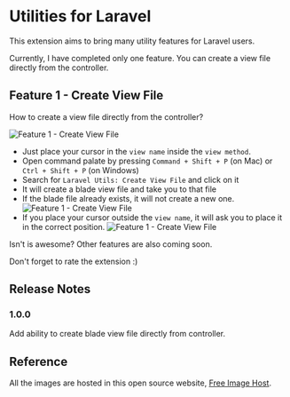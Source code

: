 # Utilities for Laravel

This extension aims to bring many utility features for Laravel users.

Currently, I have completed only one feature. You can create a view file directly from the controller.

## Feature 1 - Create View File

How to create a view file directly from the controller?

![Feature 1 - Create View File](https://iili.io/HGRbBRV.gif)

- Just place your cursor in the `view name` inside the `view method`.
- Open command palate by pressing `Command + Shift + P` (on Mac) or `Ctrl + Shift + P` (on Windows)
- Search for `Laravel Utils: Create View File` and click on it
- It will create a blade view file and take you to that file
- If the blade file already exists, it will not create a new one.
  ![Feature 1 - Create View File](https://iili.io/HGRbCOB.gif)
- If you place your cursor outside the `view name`, it will ask you to place it in the correct position.
  ![Feature 1 - Create View File](https://iili.io/HGRbRUv.gif)

Isn't is awesome? Other features are also coming soon.

Don't forget to rate the extension :)

## Release Notes

### 1.0.0

Add ability to create blade view file directly from controller.

## Reference

All the images are hosted in this open source website, [Free Image Host](https://freeimage.host).
